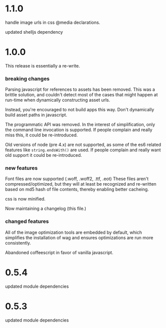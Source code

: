 # 1.1.0

handle image urls in css @media declarations. 

updated shelljs dependency


# 1.0.0

This release is essentially a re-write.

### breaking changes

Parsing javascript for references to assets has been removed. This was a
brittle solution, and couldn't detect most of the cases that might happen at
run-time when dynamically constructing asset urls.

Instead, you're encouraged to not build apps this way. Don't dynamically build
asset paths in javascript.


The programmatic API was removed. In the interest of simplification, only the 
command line invocation is supported. If people complain and really miss this,
it could be re-introduced.


Old versions of node (pre 4.x) are not supported, as some of the es6 related 
features like `string.endsWith()` are used. If people complain and really want
old support it could be re-introduced.


### new features

Font files are now supported (.woff, .woff2, .ttf, .eot) These files aren't
compressed/optimized, but they will at least be recognized and re-written based
on md5 hash of file contents, thereby enabling better cacheing.

css is now minified.

Now maintaining a changelog (this file.)


### changed features

All of the image optimization tools are embedded by default, which simplifies
the installation of wag and ensures optimizations are run more consistently.

Abandoned coffeescript in favor of vanilla javascript.


# 0.5.4

updated module dependencies


# 0.5.3

updated module dependencies

